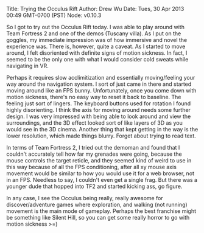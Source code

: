 Title: Trying the Occulus Rift
Author: Drew Wu
Date: Tues, 30 Apr 2013 00:49 GMT-0700 (PST)
Node: v0.10.3

So I got to try out the Occulus Rift today. I was able to play around with Team Fortress 2 and one of the demos (Tuscany villa).
As I put on the goggles, my immediate impression was of how immersive and novel the experience was. There is, however, quite a caveat. As I started to move around, I felt disoriented with definite signs of motion sickness. In fact, I seemed to be the only one with 
what I would consider cold sweats while navigating in VR.

Perhaps it requires slow acclimitization and essentially moving/feeling your way around the navigation system. I sort of just came in there and started moving around like an FPS bunny. Unfortunately, once you come down with motion sickness, there's no easy way to reset it back to baseline. The feeling just sort of lingers. The keyboard buttons used 
for rotation I found highly disorienting. I think the axis for moving around needs some further design. I was very impressed with being able to look around and 
view the surroundings, and the 3D effect looked sort of like layers of 3D as you would see in the 3D cinema. Another thing that kept getting 
in the way is the lower resolution, which made things blurry. Forget about trying to read text.

In terms of Team Fortress 2, I tried out the demoman and found that I couldn't accurately tell how far my grenades were going, because the 
mouse controls the target reticle, and they seemed kind of weird to use in this way because of all the FPS conditioning, after all xy mouse 
axis movement would be similar to how you would use it for a web browser, not in an FPS. Needless to say, I couldn't even get a single frag. But
there was a younger dude that hopped into TF2 and started kicking ass, go figure.

In any case, I see the Occulus being really, really awesome for discover/adventure games where exploration, and walking (not running) movement 
is the main mode of gameplay. Perhaps the best franchise might be something like Silent Hill, so you can get some really horror to go with 
motion sickness >=) 
